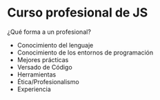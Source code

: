 # Curso profesional de JS

¿Qué forma a un profesional?

- Conocimiento del lenguaje
- Conocimiento de los entornos de programación
- Mejores prácticas
- Versado de Código
- Herramientas
- Ética/Profesionalismo
- Experiencia

